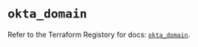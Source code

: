 # `okta_domain`

Refer to the Terraform Registory for docs: [`okta_domain`](https://registry.terraform.io/providers/okta/okta/4.5.0/docs/resources/domain).
